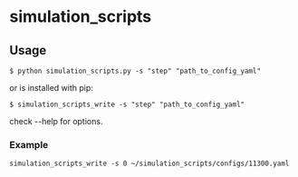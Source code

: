 # simulation_scripts

## Usage

```
$ python simulation_scripts.py -s "step" "path_to_config_yaml"
```

or is installed with pip:
```
$ simulation_scripts_write -s "step" "path_to_config_yaml"
```
check --help for options.

### Example
```
simulation_scripts_write -s 0 ~/simulation_scripts/configs/11300.yaml 
```
